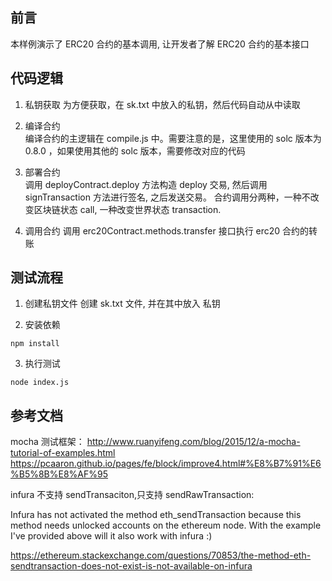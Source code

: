 ## 前言

本样例演示了 ERC20 合约的基本调用, 让开发者了解 ERC20 合约的基本接口

## 代码逻辑

1. 私钥获取
   为方便获取，在 sk.txt 中放入的私钥，然后代码自动从中读取

2. 编译合约  
   编译合约的主逻辑在 compile.js 中。需要注意的是，这里使用的 solc 版本为 0.8.0 ，如果使用其他的 solc 版本，需要修改对应的代码

3. 部署合约  
   调用 deployContract.deploy 方法构造 deploy 交易, 然后调用 signTransaction 方法进行签名, 之后发送交易。
   合约调用分两种，一种不改变区块链状态 call, 一种改变世界状态 transaction.

4. 调用合约
   调用 erc20Contract.methods.transfer 接口执行 erc20 合约的转账

## 测试流程

1. 创建私钥文件
创建 sk.txt 文件, 并在其中放入 私钥

2. 安装依赖

```
npm install
```

3. 执行测试

```
node index.js
```

## 参考文档

mocha 测试框架：
http://www.ruanyifeng.com/blog/2015/12/a-mocha-tutorial-of-examples.html
https://pcaaron.github.io/pages/fe/block/improve4.html#%E8%B7%91%E6%B5%8B%E8%AF%95

infura 不支持 sendTransaciton,只支持 sendRawTransaction:

Infura has not activated the method eth_sendTransaction because this method needs unlocked accounts on the ethereum node. With the example I've provided above will it also work with infura :)

https://ethereum.stackexchange.com/questions/70853/the-method-eth-sendtransaction-does-not-exist-is-not-available-on-infura
